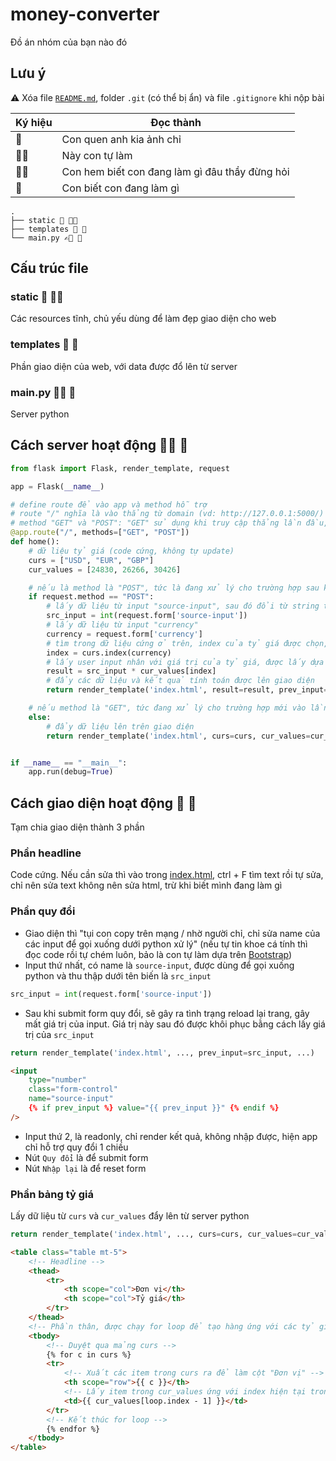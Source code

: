 # money-converter

Đồ án nhóm của bạn nào đó

## Lưu ý

⚠️ Xóa file [`README.md`](./README.md), folder `.git` (có thể bị ẩn) và file `.gitignore` khi nộp bài

| Ký hiệu | Đọc thành                                      |
| ------- | ---------------------------------------------- |
| 🤝      | Con quen anh kia ảnh chỉ                       |
| ✍🏻      | Này con tự làm                                 |
| 🙏🏻      | Con hem biết con đang làm gì đâu thầy đừng hỏi |
| 🧠      | Con biết con đang làm gì                       |

```
.
├── static 🤝 🙏🏻
├── templates 🤝 🧠
└── main.py ✍🏻 🧠
```

## Cấu trúc file

### static 🤝 🙏🏻

Các resources tĩnh, chủ yếu dùng để làm đẹp giao diện cho web

### templates 🤝 🧠

Phần giao diện của web, với data được đổ lên từ server

### main.py ✍🏻 🧠

Server python

## Cách server hoạt động ✍🏻 🧠

```py
from flask import Flask, render_template, request

app = Flask(__name__)

# define route để vào app và method hỗ trợ
# route "/" nghĩa là vào thẳng từ domain (vd: http://127.0.0.1:5000/)
# method "GET" và "POST": "GET" sử dụng khi truy cập thẳng lần đầu, "POST" sử dụng sau khi submit form để xử lý kết quả
@app.route("/", methods=["GET", "POST"])
def home():
    # dữ liệu tỷ giá (code cứng, không tự update)
    curs = ["USD", "EUR", "GBP"]
    cur_values = [24830, 26266, 30426]

    # nếu là method là "POST", tức là đang xử lý cho trường hợp sau khi submit form
    if request.method == "POST":
        # lấy dữ liệu từ input "source-input", sau đó đổi từ string thành int
        src_input = int(request.form['source-input'])
        # lấy dữ liệu từ input "currency"
        currency = request.form['currency']
        # tìm trong dữ liệu cứng ở trên, index của tỷ giá được chọn, sử dụng array.index()
        index = curs.index(currency)
        # lấy user input nhân với giá trị của tỷ giá, được lấy dựa theo index vừa tìm được ở trên
        result = src_input * cur_values[index]
        # đẩy các dữ liệu và kết quả tính toán được lên giao diện
        return render_template('index.html', result=result, prev_input=src_input, curs=curs, cur_values=cur_values)

    # nếu method là "GET", tức đang xử lý cho trường hợp mới vào lần đầu, chưa xử lý tính toán gì
    else:
        # đẩy dữ liệu lên trên giao diện
        return render_template('index.html', curs=curs, cur_values=cur_values)


if __name__ == "__main__":
    app.run(debug=True)

```

## Cách giao diện hoạt động 🤝 🧠

Tạm chia giao diện thành 3 phần

### Phần headline

Code cứng. Nếu cần sửa thì vào trong [index.html](./templates/index.html), ctrl + F tìm text rồi tự sửa, chỉ nên sửa text không nên sửa html, trừ khi biết mình đang làm gì

### Phần quy đổi

-   Giao diện thì "tụi con copy trên mạng / nhờ người chỉ, chỉ sửa name của các input để gọi xuống dưới python xử lý" (nếu tự tin khoe cá tính thì đọc code rồi tự chém luôn, bảo là con tự làm dựa trên [Bootstrap](https://getbootstrap.com/))
-   Input thứ nhất, có name là `source-input`, được dùng để gọi xuống python và thu thập dưới tên biến là `src_input`

```py
src_input = int(request.form['source-input'])
```

-   Sau khi submit form quy đổi, sẽ gây ra tình trạng reload lại trang, gây mất giá trị của input. Giá trị này sau đó được khôi phục bằng cách lấy giá trị của `src_input`

```py
return render_template('index.html', ..., prev_input=src_input, ...)
```

```html
<input
    type="number"
    class="form-control"
    name="source-input"
    {% if prev_input %} value="{{ prev_input }}" {% endif %}
/>
```

-   Input thứ 2, là readonly, chỉ render kết quả, không nhập được, hiện app chỉ hỗ trợ quy đổi 1 chiều
-   Nút `Quy đổi` là để submit form
-   Nút `Nhập lại` là để reset form

### Phần bảng tỷ giá

Lấy dữ liệu từ `curs` và `cur_values` đẩy lên từ server python

```py
return render_template('index.html', ..., curs=curs, cur_values=cur_values)
```

```html
<table class="table mt-5">
    <!-- Headline -->
    <thead>
        <tr>
            <th scope="col">Đơn vị</th>
            <th scope="col">Tỷ giá</th>
        </tr>
    </thead>
    <!-- Phần thân, được chạy for loop để tạo hàng ứng với các tỷ giá -->
    <tbody>
        <!-- Duyệt qua mảng curs -->
        {% for c in curs %}
        <tr>
            <!-- Xuất các item trong curs ra để làm cột "Đơn vị" -->
            <th scope="row">{{ c }}</th>
            <!-- Lấy item trong cur_values ứng với index hiện tại trong for loop để làm cột "Tỷ giá" -->
            <td>{{ cur_values[loop.index - 1] }}</td>
        </tr>
        <!-- Kết thúc for loop -->
        {% endfor %}
    </tbody>
</table>
```
